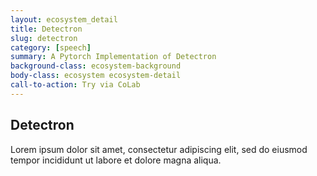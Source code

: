 ```yaml
---
layout: ecosystem_detail
title: Detectron
slug: detectron
category: [speech]
summary: A Pytorch Implementation of Detectron
background-class: ecosystem-background
body-class: ecosystem ecosystem-detail
call-to-action: Try via CoLab
---
```


## Detectron

Lorem ipsum dolor sit amet, consectetur adipiscing elit, sed do eiusmod tempor incididunt ut labore et dolore magna aliqua.
